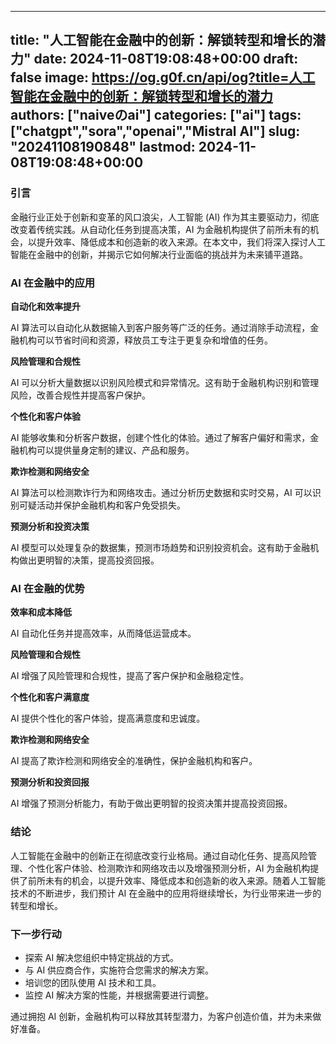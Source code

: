 
---
title: "人工智能在金融中的创新：解锁转型和增长的潜力"
date: 2024-11-08T19:08:48+00:00
draft: false
image: https://og.g0f.cn/api/og?title=人工智能在金融中的创新：解锁转型和增长的潜力
authors: ["naiveのai"]
categories: ["ai"]
tags: ["chatgpt","sora","openai","Mistral AI"]
slug: "20241108190848"
lastmod: 2024-11-08T19:08:48+00:00
---
### 引言

金融行业正处于创新和变革的风口浪尖，人工智能 (AI) 作为其主要驱动力，彻底改变着传统实践。从自动化任务到提高决策，AI 为金融机构提供了前所未有的机会，以提升效率、降低成本和创造新的收入来源。在本文中，我们将深入探讨人工智能在金融中的创新，并揭示它如何解决行业面临的挑战并为未来铺平道路。

### AI 在金融中的应用

**自动化和效率提升**

AI 算法可以自动化从数据输入到客户服务等广泛的任务。通过消除手动流程，金融机构可以节省时间和资源，释放员工专注于更复杂和增值的任务。

**风险管理和合规性**

AI 可以分析大量数据以识别风险模式和异常情况。这有助于金融机构识别和管理风险，改善合规性并提高客户保护。

**个性化和客户体验**

AI 能够收集和分析客户数据，创建个性化的体验。通过了解客户偏好和需求，金融机构可以提供量身定制的建议、产品和服务。

**欺诈检测和网络安全**

AI 算法可以检测欺诈行为和网络攻击。通过分析历史数据和实时交易，AI 可以识别可疑活动并保护金融机构和客户免受损失。

**预测分析和投资决策**

AI 模型可以处理复杂的数据集，预测市场趋势和识别投资机会。这有助于金融机构做出更明智的决策，提高投资回报。

### AI 在金融的优势

**效率和成本降低**

AI 自动化任务并提高效率，从而降低运营成本。

**风险管理和合规性**

AI 增强了风险管理和合规性，提高了客户保护和金融稳定性。

**个性化和客户满意度**

AI 提供个性化的客户体验，提高满意度和忠诚度。

**欺诈检测和网络安全**

AI 提高了欺诈检测和网络安全的准确性，保护金融机构和客户。

**预测分析和投资回报**

AI 增强了预测分析能力，有助于做出更明智的投资决策并提高投资回报。

### 结论

人工智能在金融中的创新正在彻底改变行业格局。通过自动化任务、提高风险管理、个性化客户体验、检测欺诈和网络攻击以及增强预测分析，AI 为金融机构提供了前所未有的机会，以提升效率、降低成本和创造新的收入来源。随着人工智能技术的不断进步，我们预计 AI 在金融中的应用将继续增长，为行业带来进一步的转型和增长。

### 下一步行动

* 探索 AI 解决您组织中特定挑战的方式。
* 与 AI 供应商合作，实施符合您需求的解决方案。
* 培训您的团队使用 AI 技术和工具。
* 监控 AI 解决方案的性能，并根据需要进行调整。

通过拥抱 AI 创新，金融机构可以释放其转型潜力，为客户创造价值，并为未来做好准备。